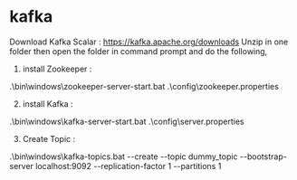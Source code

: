 # kafka

Download Kafka Scalar : https://kafka.apache.org/downloads
Unzip in one folder then open the folder in command prompt and do the following,

1. install Zookeeper : 

.\bin\windows\zookeeper-server-start.bat .\config\zookeeper.properties

2. install Kafka :

.\bin\windows\kafka-server-start.bat .\config\server.properties

3. Create Topic : 

.\bin\windows\kafka-topics.bat --create --topic dummy_topic --bootstrap-server localhost:9092 --replication-factor 1 --partitions 1